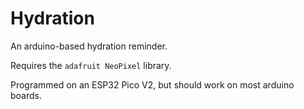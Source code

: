 # Hydration

An arduino-based hydration reminder.

Requires the `adafruit NeoPixel` library.

Programmed on an ESP32 Pico V2, but should work on most arduino boards.
